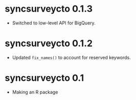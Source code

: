 # syncsurveycto 0.1.3
* Switched to low-level API for BigQuery.

# syncsurveycto 0.1.2
* Updated `fix_names()` to account for reserved keywords.

# syncsurveycto 0.1
* Making an R package
